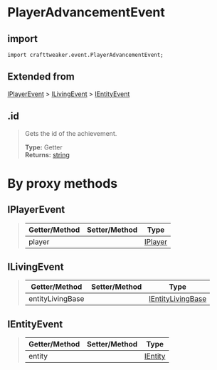 # PlayerAdvancementEvent

## import
`import crafttweaker.event.PlayerAdvancementEvent;`

## Extended from
[IPlayerEvent](/CraftTweaker/Vanilla/Events/IPlayerEvent.md) > [ILivingEvent](/CraftTweaker/Vanilla/Events/ILivingEvent.md) > [IEntityEvent](CraftTweaker/Vanilla/Events/IEntityEvent.md)

## .id
> Gets the id of the achievement.
>
> **Type:** Getter  
> **Returns:** [string](/CraftTweaker/Vanilla/Base-Types/string.md)

# By proxy methods

## IPlayerEvent
> | Getter/Method   | Setter/Method     | Type                                                             |
> |-----------------|-------------------|------------------------------------------------------------------|
> | player          |                   | [IPlayer](/CraftTweaker/Vanilla/Player/IPlayer.md)               |

## ILivingEvent
> | Getter/Method   | Setter/Method     | Type                                                                         |
> |-----------------|-------------------|------------------------------------------------------------------------------|
> | entityLivingBase|                   | [IEntityLivingBase](/CraftTweaker/Vanilla/Entities/IEntityLivingBase.md)     |

## IEntityEvent
> | Getter/Method   | Setter/Method     | Type                                                               |
> |-----------------|-------------------|--------------------------------------------------------------------|
> | entity          |                   | [IEntity](/CraftTweaker/Vanilla/Entities/IEntity.md)               |